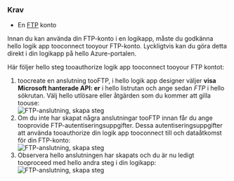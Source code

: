 ### <a name="prerequisites"></a>Krav
* En [FTP](https://wikipedia.org/wiki/File_Transfer_Protocol) konto  

Innan du kan använda din FTP-konto i en logikapp, måste du godkänna hello logik app tooconnect tooyour FTP-konto. Lyckligtvis kan du göra detta direkt i din logikapp på hello Azure-portalen.  

Här följer hello steg tooauthorize logik app tooconnect tooyour FTP kontot:  

1. toocreate en anslutning tooFTP, i hello logik app designer väljer **visa Microsoft hanterade API: er** i hello listrutan och ange sedan *FTP* i hello sökrutan. Välj hello utlösare eller åtgärden som du kommer att gilla toouse:  
   ![FTP-anslutning, skapa steg](./media/connectors-create-api-ftp/ftp-1.png)  
2. Om du inte har skapat några anslutningar tooFTP innan får du ange tooprovide FTP-autentiseringsuppgifter. Dessa autentiseringsuppgifter att använda tooauthorize din logik app tooconnect till och dataåtkomst för din FTP-konto:  
   ![FTP-anslutning, skapa steg](./media/connectors-create-api-ftp/ftp-2.png)  
3. Observera hello anslutningen har skapats och du är nu ledigt tooproceed med hello andra steg i din logikapp:  
   ![FTP-anslutning, skapa steg](./media/connectors-create-api-ftp/ftp-3.png)  

